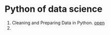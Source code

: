 # Python of data science
1. Cleaning and Preparing Data in Python.  [open](https://github.com/A12njali/step-2-Python-for-data-science/blob/main/1.Cleaning%20and%20Preparing%20Data%20in%20Python.ipynb)
2. 
